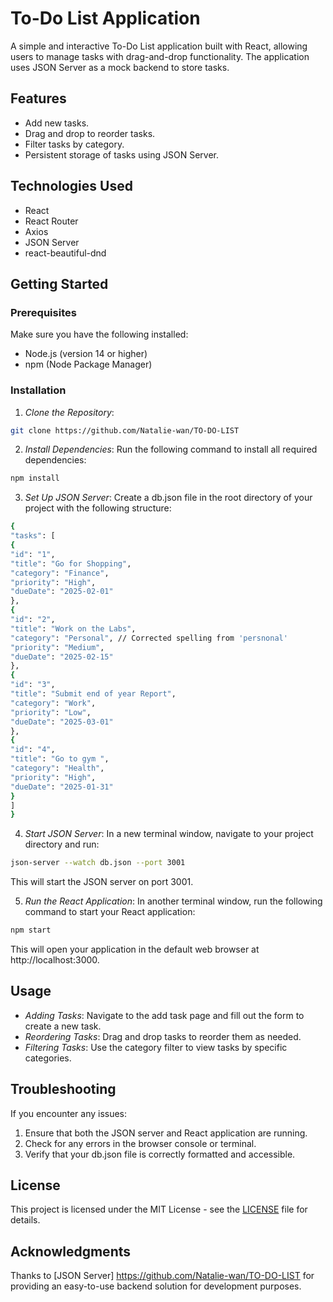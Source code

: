 # To-Do List Application

A simple and interactive To-Do List application built with React, allowing users to manage tasks with drag-and-drop functionality. The application uses JSON Server as a mock backend to store tasks.

## Features

- Add new tasks.
- Drag and drop to reorder tasks.
- Filter tasks by category.
- Persistent storage of tasks using JSON Server.

## Technologies Used

- React
- React Router
- Axios
- JSON Server
- react-beautiful-dnd

## Getting Started

### Prerequisites

Make sure you have the following installed:

- Node.js (version 14 or higher)
- npm (Node Package Manager)

### Installation

1. *Clone the Repository*:
~~~bash
git clone https://github.com/Natalie-wan/TO-DO-LIST
~~~

2. *Install Dependencies*:
   Run the following command to install all required dependencies:
~~~bash
npm install
~~~

3. *Set Up JSON Server*:
Create a db.json file in the root directory of your project with the following structure:
~~~bash
{
"tasks": [
{
"id": "1",
"title": "Go for Shopping",
"category": "Finance",
"priority": "High",
"dueDate": "2025-02-01"
},
{
"id": "2",
"title": "Work on the Labs",
"category": "Personal", // Corrected spelling from 'persnonal'
"priority": "Medium",
"dueDate": "2025-02-15"
},
{
"id": "3",
"title": "Submit end of year Report",
"category": "Work",
"priority": "Low",
"dueDate": "2025-03-01"
},
{
"id": "4",
"title": "Go to gym ",
"category": "Health",
"priority": "High",
"dueDate": "2025-01-31"
}
]
}
~~~

4. *Start JSON Server*:
In a new terminal window, navigate to your project directory and run:
~~~bash
json-server --watch db.json --port 3001
~~~
This will start the JSON server on port 3001.

5. *Run the React Application*:
In another terminal window, run the following command to start your React application:
~~~bash
npm start
~~~
This will open your application in the default web browser at http://localhost:3000.

## Usage

- *Adding Tasks*: Navigate to the add task page and fill out the form to create a new task.
- *Reordering Tasks*: Drag and drop tasks to reorder them as needed.
- *Filtering Tasks*: Use the category filter to view tasks by specific categories.

## Troubleshooting

If you encounter any issues:

1. Ensure that both the JSON server and React application are running.
2. Check for any errors in the browser console or terminal.
3. Verify that your db.json file is correctly formatted and accessible.

## License

This project is licensed under the MIT License - see the [LICENSE](LICENSE) file for details.

## Acknowledgments

Thanks to [JSON Server] https://github.com/Natalie-wan/TO-DO-LIST for providing an easy-to-use backend solution for development purposes.
